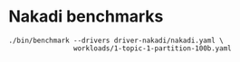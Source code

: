 # Nakadi benchmarks

```{bash}
./bin/benchmark --drivers driver-nakadi/nakadi.yaml \
                workloads/1-topic-1-partition-100b.yaml
```